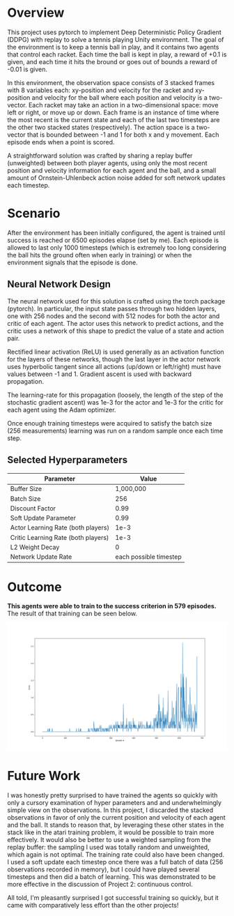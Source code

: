 # Overview

This project uses pytorch to implement Deep Deterministic Policy Gradient (DDPG) with replay to solve a tennis playing Unity environment.
The goal of the environment is to keep a tennis ball in play, and it contains two agents that control each racket.
Each time the ball is kept in play, a reward of +0.1 is given, and each time it hits the bround or goes out of bounds a reward of -0.01 is given.

In this environment, the observation space consists of 3 stacked frames with 8 variables each: xy-position and velocity for the racket and xy-position and velocity for the ball where each position and velocity is a two-vector.
Each racket may take an action in a two-dimensional space: move left or right, or move up or down.
Each frame is an instance of time where the most recent is the current state and each of the last two timesteps are the other two stacked states (respectively).
The action space is a two-vector that is bounded between -1 and 1 for both x and y movement.
Each episode ends when a point is scored.

A straightforward solution was crafted by sharing a replay buffer (unweighted) between both player agents, using only the most recent position and velocity information for each agent and the ball, and a small amount of Ornstein-Uhlenbeck action noise added for soft network updates each timestep.

# Scenario
After the environment has been initially configured, the agent is trained until success is reached or 6500 episodes elapse (set by me).
Each episode is allowed to last only 1000 timesteps (which is extremely too long considering the ball hits the ground often when early in training) or when the environment signals that the episode is done.

## Neural Network Design
The neural network used for this solution is crafted using the torch package (pytorch).
In particular, the input state passes through two hidden layers, one with 256 nodes and the second with 512 nodes for both the actor and critic of each agent.
The actor uses this network to predict actions, and the critic uses a network of this shape to predict the value of a state and action pair.

Rectified linear activation (ReLU) is used generally as an activation function for the layers of these networks, though the last layer in the actor network uses hyperbolic tangent since all actions (up/down or left/right) must have values between -1 and 1.
Gradient ascent is used with backward propagation.

The learning-rate for this propagation (loosely, the length of the step of the stochastic gradient ascent) was 1e-3 for the actor and 1e-3 for the critic for each agent using the Adam optimizer.

Once enough training timesteps were acquired to satisfy the batch size (256 measurements) learning was run on a random sample once each time step.

## Selected Hyperparameters
| Parameter   | Value |
| ----------- | ----------- |
| Buffer Size | 1,000,000       |
| Batch Size  | 256        |
| Discount Factor | 0.99 |
| Soft Update Parameter| 0.99  |
| Actor Learning Rate (both players) | 1e-3 |
| Critic Learning Rate (both players)| 1e-3 |
| L2 Weight Decay | 0 |
| Network Update Rate | each possible timestep |

# Outcome
**This agents were able to train to the success criterion in 579 episodes.**  The result of that training can be seen below.

![Training History](training_history.png)

# Future Work
I was honestly pretty surprised to have trained the agents so quickly with only a cursory examination of hyper parameters and and underwhelmingly simple view on the observations.
In this project, I discarded the stacked observations in favor of only the current position and velocity of each agent and the ball.
It stands to reason that, by leveraging these other states in the stack like in the atari training problem, it would be possible to train more effectively.
It would also be better to use a weighted sampling from the replay buffer: the sampling I used was totally random and unweighted, which again is not optimal.
The training rate could also have been changed.
I used a soft update each timestep once there was a full batch of data (256 observations recorded in memory), but I could have played several timesteps and then did a batch of learning.
This was demonstrated to be more effective in the discussion of Project 2: continuous control.

All told, I'm pleasantly surprised I got successful training so quickly, but it came with comparatively less effort than the other projects!
